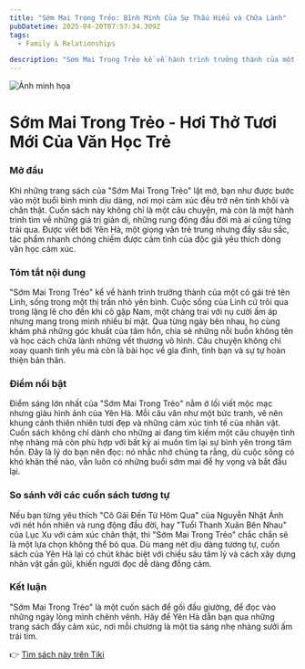 ```yaml
---
title: "Sớm Mai Trong Trẻo: Bình Minh Của Sự Thấu Hiểu và Chữa Lành"
pubDatetime: 2025-04-20T07:57:34.309Z
tags:
  - Family & Relationships

description: "Sớm Mai Trong Trẻo kể về hành trình trưởng thành của một cô gái trẻ tên Linh, sống trong một thị trấn nhỏ yên bình. Cuộc sống của Linh cứ trôi qua trong lặng lẽ cho đến khi cô gặp Nam, một chàng trai với nụ cười ấm áp nhưng mang trong mình nhiều bí mật"
---
```


![Ảnh minh họa](https://external-content.duckduckgo.com/iu/?u=https%3A%2F%2Fmedia.truyennhaong.vn%2Fimages%2Fcovers%2Ftieuthuyet%2Fsom-mai-trong-treo.jpg&f=1&nofb=1&ipt=80ccf9f4b6f01d317b73fcbb2ba83667b387b8c43abcd1a19e47d7c96399f7a9) 

 # Sớm Mai Trong Trẻo - Hơi Thở Tươi Mới Của Văn Học Trẻ

<h3>Mở đầu</h3>
Khi những trang sách của "Sớm Mai Trong Trẻo" lật mở, bạn như được bước vào một buổi bình minh dịu dàng, nơi mọi cảm xúc đều trở nên tinh khôi và chân thật. Cuốn sách này không chỉ là một câu chuyện, mà còn là một hành trình tìm về những giá trị giản dị, những rung động đầu đời mà ai cũng từng trải qua. Được viết bởi Yên Hà, một giọng văn trẻ trung nhưng đầy sâu sắc, tác phẩm nhanh chóng chiếm được cảm tình của độc giả yêu thích dòng văn học cảm xúc.

<h3>Tóm tắt nội dung</h3>
"Sớm Mai Trong Trẻo" kể về hành trình trưởng thành của một cô gái trẻ tên Linh, sống trong một thị trấn nhỏ yên bình. Cuộc sống của Linh cứ trôi qua trong lặng lẽ cho đến khi cô gặp Nam, một chàng trai với nụ cười ấm áp nhưng mang trong mình nhiều bí mật. Qua từng ngày bên nhau, họ cùng khám phá những góc khuất của tâm hồn, chia sẻ những nỗi buồn không tên và học cách chữa lành những vết thương vô hình. Câu chuyện không chỉ xoay quanh tình yêu mà còn là bài học về gia đình, tình bạn và sự tự hoàn thiện bản thân.

<h3>Điểm nổi bật</h3>
Điểm sáng lớn nhất của "Sớm Mai Trong Trẻo" nằm ở lối viết mộc mạc nhưng giàu hình ảnh của Yên Hà. Mỗi câu văn như một bức tranh, vẽ nên khung cảnh thiên nhiên tươi đẹp và những cảm xúc tinh tế của nhân vật. Cuốn sách không chỉ dành cho những ai đang tìm kiếm một câu chuyện tình nhẹ nhàng mà còn phù hợp với bất kỳ ai muốn tìm lại sự bình yên trong tâm hồn. Đây là lý do bạn nên đọc: nó nhắc nhở chúng ta rằng, dù cuộc sống có khó khăn thế nào, vẫn luôn có những buổi sớm mai để hy vọng và bắt đầu lại.

<h3>So sánh với các cuốn sách tương tự</h3>
Nếu bạn từng yêu thích "Cô Gái Đến Từ Hôm Qua" của Nguyễn Nhật Ánh với nét hồn nhiên và rung động đầu đời, hay "Tuổi Thanh Xuân Bên Nhau" của Lục Xu với cảm xúc chân thật, thì "Sớm Mai Trong Trẻo" chắc chắn sẽ là một lựa chọn không thể bỏ qua. Dù mang nét dịu dàng tương tự, cuốn sách của Yên Hà lại có chút khác biệt với chiều sâu tâm lý và cách xây dựng nhân vật gần gũi, khiến người đọc dễ dàng đồng cảm.

<h3>Kết luận</h3>
"Sớm Mai Trong Trẻo" là một cuốn sách để gối đầu giường, để đọc vào những ngày lòng mình chênh vênh. Hãy để Yên Hà dẫn bạn qua những trang sách đầy cảm xúc, nơi mỗi chương là một tia sáng nhẹ nhàng sưởi ấm trái tim.

👉 [Tìm sách này trên Tiki](https://tiki.vn/search?q=S%E1%BB%9Bm%20mai%20trong%20tr%E1%BA%BBo)
